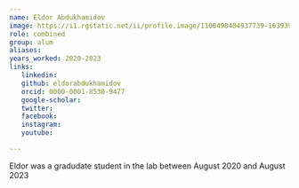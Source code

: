 ```yaml
---
name: Eldor Abdukhamidov 
image: https://i1.rgstatic.net/ii/profile.image/1100498404937739-1639390674957_Q128/Eldor-Abdukhamidov.jpg
role: combined
group: alum
aliases:
years_worked: 2020-2023
links:
   linkedin:
   github: eldorabdukhamidov
   orcid: 0000-0001-8530-9477
   google-scholar:
   twitter:
   facebook:
   instagram: 
   youtube:

---
```


Eldor was a gradudate student in the lab between August 2020 and August 2023